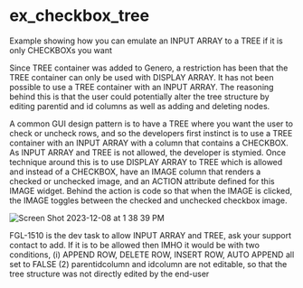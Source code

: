 # ex_checkbox_tree
Example showing how you can emulate an INPUT ARRAY to a TREE  if it is only CHECKBOXs you want

Since TREE container was added to Genero, a restriction has been that the TREE container can only be used with DISPLAY ARRAY.  It has not been possible to use a TREE container with an INPUT ARRAY.  The reasoning behind this is that the user could potentially alter the tree structure by editing parentid and id columns as well as adding and deleting nodes.

A common GUI design pattern is to have a TREE where you want the user to check or uncheck rows, and so the developers first instinct is to use a TREE container with an INPUT ARRAY with a column that contains a CHECKBOX.  As INPUT ARRAY and TREE is not allowed, the developer is stymied.   Once technique around this is to use DISPLAY ARRAY to TREE which is allowed and instead of a CHECKBOX, have an IMAGE column that renders a checked or unchecked image, and an ACTION attribute defined for this IMAGE widget.  Behind the action is code so that when the IMAGE is clicked, the IMAGE toggles between the checked and unchecked checkbox image. 

![Screen Shot 2023-12-08 at 1 38 39 PM](https://github.com/FourjsGenero/ex_checkbox_tree/assets/13615993/6d05751d-a4f0-4eb5-93f7-e6d04cb14e78)

FGL-1510 is the dev task to allow INPUT ARRAY and TREE, ask your support contact to add.  If it is to be allowed then IMHO it would be with two conditions, (i)  APPEND ROW, DELETE ROW, INSERT ROW, AUTO APPEND all set to FALSE (2) parentidcolumn and idcolumn are not editable, so that the tree structure was not directly edited by the end-user
